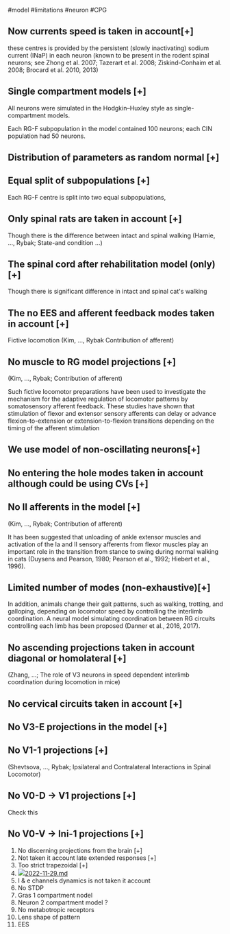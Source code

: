 #model
#limitations 
#neuron 
#CPG 

## Now currents speed is taken in account[+]
these centres is provided by the persistent (slowly inactivating) sodium current (INaP) in each neuron (known to be present in the rodent spinal neurons; see Zhong et al. 2007; Tazerart et al. 2008; Ziskind-Conhaim et al. 2008; Brocard et al. 2010, 2013)

## Single compartment models [+]
All neurons were simulated in the Hodgkin–Huxley style as single-compartment models.

Each RG-F subpopulation in the model contained 100 neurons; each CIN population had 50 neurons.

## Distribution of parameters as random normal [+]

## Equal split of subpopulations [+]
Each RG-F centre is split into two equal subpopulations,

## Only spinal rats are taken in account [+]
Though there is the difference between intact and spinal walking (Harnie, ..., Rybak; State-and condition ...) 

## The spinal cord after rehabilitation model (only) [+]
Though there is significant difference in intact and spinal cat's walking 

## The no EES and afferent feedback modes taken in account [+]
Fictive locomotion (Kim, ..., Rybak Contribution of afferent)

## No muscle to RG model projections [+]
(Kim, ..., Rybak; Contribution of afferent)

Such fictive locomotor preparations have been used to investigate the mechanism for the adaptive regulation of locomotor patterns by somatosensory afferent feedback. These studies have shown that stimulation of flexor and extensor sensory afferents can delay or advance flexion-to-extension or extension-to-flexion transitions depending on the timing of the afferent stimulation

## We use model of non-oscillating neurons[+]


## No entering the hole modes taken in account although could be using CVs [+]


## No II afferents in the model [+]
(Kim, ..., Rybak; Contribution of afferent)

It has been suggested that unloading of ankle extensor muscles and activation of the Ia and II sensory afferents from flexor muscles play an important role in the transition from stance to swing during normal walking in cats (Duysens and Pearson, 1980; Pearson et al., 1992; Hiebert et al., 1996).

## Limited number of modes (non-exhaustive)[+]

In addition, animals change their gait patterns, such as walking, trotting, and galloping, depending on locomotor speed by controlling the interlimb coordination. A neural model simulating coordination between RG circuits controlling each limb has been proposed (Danner et al., 2016, 2017).

## No ascending projections taken in account diagonal or homolateral [+]
(Zhang, ...; The role of V3 neurons in speed dependent interlimb coordination during locomotion in mice)

## No cervical circuits taken in account [+]

## No V3-E projections in the model [+]

## No V1-1 projections [+]
(Shevtsova, ..., Rybak; Ipsilateral and Contralateral Interactions in Spinal Locomotor)

## No V0-D -> V1 projections [+] 
Check this 

## No V0-V -> Ini-1 projections [+]


1. No discerning projections from the brain [+]
2. Not taken it account late extended responses [+]
3. Too strict trapezoidal [+]
4. [![](https://github.githubassets.com/favicon.ico)2022-11-29.md](https://github.com/max-talanov/1/blob/master/research_vault/CPG/2022-11-29.md)
5. I & e channels dynamics is not taken it account 
6. No STDP
7. Gras 1 compartment nodel
8. Neuron 2 compartment model ?
9. No metabotropic receptors
10. Lens shape of pattern
11. EES
